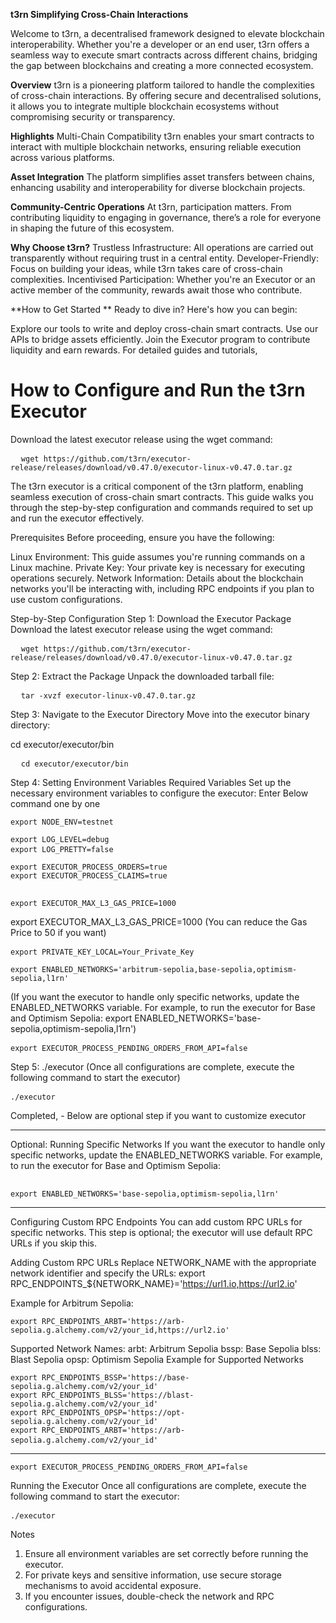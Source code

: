 **t3rn
Simplifying Cross-Chain Interactions**

Welcome to t3rn, a decentralised framework designed to elevate blockchain interoperability. Whether you're a developer or an end user, t3rn offers a seamless way to execute smart contracts across different chains, bridging the gap between blockchains and creating a more connected ecosystem.

**Overview**
t3rn is a pioneering platform tailored to handle the complexities of cross-chain interactions. By offering secure and decentralised solutions, it allows you to integrate multiple blockchain ecosystems without compromising security or transparency.

**Highlights**
Multi-Chain Compatibility
t3rn enables your smart contracts to interact with multiple blockchain networks, ensuring reliable execution across various platforms.

**Asset Integration**
The platform simplifies asset transfers between chains, enhancing usability and interoperability for diverse blockchain projects.

**Community-Centric Operations**
At t3rn, participation matters. From contributing liquidity to engaging in governance, there’s a role for everyone in shaping the future of this ecosystem.

**Why Choose t3rn?**
Trustless Infrastructure: All operations are carried out transparently without requiring trust in a central entity.
Developer-Friendly: Focus on building your ideas, while t3rn takes care of cross-chain complexities.
Incentivised Participation: Whether you're an Executor or an active member of the community, rewards await those who contribute.

**How to Get Started
**
Ready to dive in? Here's how you can begin:

Explore our tools to write and deploy cross-chain smart contracts.
Use our APIs to bridge assets efficiently.
Join the Executor program to contribute liquidity and earn rewards.
For detailed guides and tutorials,

<h1>How to Configure and Run the t3rn Executor</h1>

Download the latest executor release using the wget command:

<pre>
  <code id="code-block">wget https://github.com/t3rn/executor-release/releases/download/v0.47.0/executor-linux-v0.47.0.tar.gz </code>
</pre>

The t3rn executor is a critical component of the t3rn platform, enabling seamless execution of cross-chain smart contracts. This guide walks you through the step-by-step configuration and commands required to set up and run the executor effectively.

Prerequisites
Before proceeding, ensure you have the following:

Linux Environment: This guide assumes you're running commands on a Linux machine.
Private Key: Your private key is necessary for executing operations securely.
Network Information: Details about the blockchain networks you'll be interacting with, including RPC endpoints if you plan to use custom configurations.

Step-by-Step Configuration
Step 1: Download the Executor Package
Download the latest executor release using the wget command:
<pre>
  <code id="code-block">wget https://github.com/t3rn/executor-release/releases/download/v0.47.0/executor-linux-v0.47.0.tar.gz </code>
</pre>
Step 2: Extract the Package
Unpack the downloaded tarball file: 
<pre>
  <code id="code-block">tar -xvzf executor-linux-v0.47.0.tar.gz </code>
</pre>


Step 3: Navigate to the Executor Directory
Move into the executor binary directory:

cd executor/executor/bin  

<pre>
  <code id="code-block">cd executor/executor/bin </code>
</pre>

Step 4: Setting Environment Variables
Required Variables
Set up the necessary environment variables to configure the executor: Enter Below command one by one

 
<pre>
<code id="code-block">export NODE_ENV=testnet  </code>
</pre>

<pre>
<code id="code-block">export LOG_LEVEL=debug  
export LOG_PRETTY=false </code> 
</pre>


<pre>
<code id="code-block">export EXECUTOR_PROCESS_ORDERS=true  
export EXECUTOR_PROCESS_CLAIMS=true</code>
  
</pre>
   
<pre>
<code id="code-block">export EXECUTOR_MAX_L3_GAS_PRICE=1000 </code>
</pre>

export EXECUTOR_MAX_L3_GAS_PRICE=1000  (You can reduce the Gas Price to 50 if you want)

<pre>
<code id="code-block">export PRIVATE_KEY_LOCAL=Your_Private_Key</code>  
</pre>

<pre><code id="code-block">export ENABLED_NETWORKS='arbitrum-sepolia,base-sepolia,optimism-sepolia,l1rn'</code></pre>  (If you want the executor to handle only specific networks, update the ENABLED_NETWORKS variable. For example, to run the executor for Base and Optimism Sepolia: export ENABLED_NETWORKS='base-sepolia,optimism-sepolia,l1rn')

<pre>
<code id="code-block">export EXECUTOR_PROCESS_PENDING_ORDERS_FROM_API=false</code> 
</pre>

Step 5: ./executor  (Once all configurations are complete, execute the following command to start the executor)
<pre>
<code id="code-block">./executor</code> 
</pre>
 

Completed, - Below are optional step if you want to customize executor
_________________________________________________________________________________________________________________________________________________________________________________________

Optional: Running Specific Networks
If you want the executor to handle only specific networks, update the ENABLED_NETWORKS variable. For example, to run the executor for Base and Optimism Sepolia:

<pre>
<code id="code-block">
export ENABLED_NETWORKS='base-sepolia,optimism-sepolia,l1rn' </code> </pre>

_________________________________________________________________________________________________________________________________________________________________________________________
Configuring Custom RPC Endpoints
You can add custom RPC URLs for specific networks. This step is optional; the executor will use default RPC URLs if you skip this.

Adding Custom RPC URLs
Replace NETWORK_NAME with the appropriate network identifier and specify the URLs: export RPC_ENDPOINTS_${NETWORK_NAME}='https://url1.io,https://url2.io'  

Example for Arbitrum Sepolia:
<pre><code id="code-block">export RPC_ENDPOINTS_ARBT='https://arb-sepolia.g.alchemy.com/v2/your_id,https://url2.io' </code></pre>

Supported Network Names:
arbt: Arbitrum Sepolia
bssp: Base Sepolia
blss: Blast Sepolia
opsp: Optimism Sepolia
Example for Supported Networks

<pre><code id="code-block">export RPC_ENDPOINTS_BSSP='https://base-sepolia.g.alchemy.com/v2/your_id'  
export RPC_ENDPOINTS_BLSS='https://blast-sepolia.g.alchemy.com/v2/your_id'  
export RPC_ENDPOINTS_OPSP='https://opt-sepolia.g.alchemy.com/v2/your_id'  
export RPC_ENDPOINTS_ARBT='https://arb-sepolia.g.alchemy.com/v2/your_id' </code> </pre>
_________________________________________________________________________________________________________________________________________________________________________________________

<pre><code id="code-block">export EXECUTOR_PROCESS_PENDING_ORDERS_FROM_API=false </code></pre>

Running the Executor
Once all configurations are complete, execute the following command to start the executor:

<pre><code id="code-block">./executor </code> </pre>



Notes
1.  Ensure all environment variables are set correctly before running the executor.
2.  For private keys and sensitive information, use secure storage mechanisms to avoid accidental exposure.
3.  If you encounter issues, double-check the network and RPC configurations.



